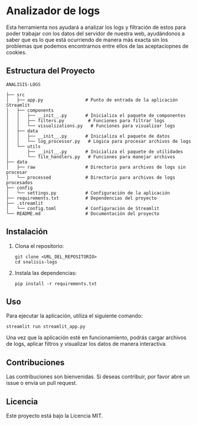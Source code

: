 # Analizador de logs 
Esta herramienta nos ayudará a analizar los logs y filtración de estos para poder trabajar con los datos del servidor de nuestra web, ayudándonos a saber que es lo que está ocurriendo de manera más exacta sin los problemas que podemos encontrarnos entre ellos de las aceptaciopnes de cookies.

## Estructura del Proyecto

```
ANALISIS-LOGS

├── src
│   ├── app.py                # Punto de entrada de la aplicación Streamlit
│   ├── components
│   │   ├── __init__.py       # Inicializa el paquete de componentes
│   │   ├── filters.py         # Funciones para filtrar logs
│   │   └── visualizations.py   # Funciones para visualizar logs
│   ├── data
│   │   ├── __init__.py       # Inicializa el paquete de datos
│   │   └── log_processor.py   # Lógica para procesar archivos de logs
│   └── utils
│       ├── __init__.py       # Inicializa el paquete de utilidades
│       └── file_handlers.py   # Funciones para manejar archivos
├── data
│   ├── raw                   # Directorio para archivos de logs sin procesar
│   └── processed             # Directorio para archivos de logs procesados
├── config
│   └── settings.py           # Configuración de la aplicación
├── requirements.txt          # Dependencias del proyecto
├── .streamlit
│   └── config.toml           # Configuración de Streamlit
└── README.md                 # Documentación del proyecto
```

## Instalación

1. Clona el repositorio:
   ```
   git clone <URL_DEL_REPOSITORIO>
   cd snalisis-logs
   ```

2. Instala las dependencias:
   ```
   pip install -r requirements.txt
   ```

## Uso

Para ejecutar la aplicación, utiliza el siguiente comando:

```
streamlit run streamlit_app.py
```

Una vez que la aplicación esté en funcionamiento, podrás cargar archivos de logs, aplicar filtros y visualizar los datos de manera interactiva.

## Contribuciones

Las contribuciones son bienvenidas. Si deseas contribuir, por favor abre un issue o envía un pull request.

## Licencia

Este proyecto está bajo la Licencia MIT.